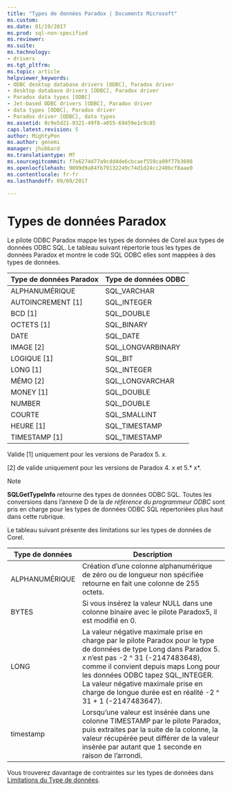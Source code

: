 ```yaml
---
title: "Types de données Paradox | Documents Microsoft"
ms.custom: 
ms.date: 01/19/2017
ms.prod: sql-non-specified
ms.reviewer: 
ms.suite: 
ms.technology:
- drivers
ms.tgt_pltfrm: 
ms.topic: article
helpviewer_keywords:
- ODBC desktop database drivers [ODBC], Paradox driver
- desktop database drivers [ODBC], Paradox driver
- Paradox data types [ODBC]
- Jet-based ODBC drivers [ODBC], Paradox driver
- data types [ODBC], Paradox driver
- Paradox driver [ODBC], data types
ms.assetid: 0c9e5d21-9321-49f8-a055-69459e1c9c85
caps.latest.revision: 5
author: MightyPen
ms.author: genemi
manager: jhubbard
ms.translationtype: MT
ms.sourcegitcommit: f7e6274d77a9cdd4de6cbcaef559ca99f77b3608
ms.openlocfilehash: 9099d9a84fb79132249c74d1d24cc240bcf8aae0
ms.contentlocale: fr-fr
ms.lasthandoff: 09/09/2017

---
```

# <a name="paradox-data-types"></a>Types de données Paradox
Le pilote ODBC Paradox mappe les types de données de Corel aux types de données ODBC SQL. Le tableau suivant répertorie tous les types de données Paradox et montre le code SQL ODBC elles sont mappées à des types de données.  
  
|Type de données Paradox|Type de données ODBC|  
|-----------------------|--------------------|  
|ALPHANUMÉRIQUE|SQL_VARCHAR|  
|AUTOINCREMENT [1]|SQL_INTEGER|  
|BCD [1]|SQL_DOUBLE|  
|OCTETS [1]|SQL_BINARY|  
|DATE|SQL_DATE|  
|IMAGE [2]|SQL_LONGVARBINARY|  
|LOGIQUE [1]|SQL_BIT|  
|LONG [1]|SQL_INTEGER|  
|MÉMO [2]|SQL_LONGVARCHAR|  
|MONEY [1]|SQL_DOUBLE|  
|NUMBER|SQL_DOUBLE|  
|COURTE|SQL_SMALLINT|  
|HEURE [1]|SQL_TIMESTAMP|  
|TIMESTAMP [1]|SQL_TIMESTAMP|  
  
 Valide [1] uniquement pour les versions de Paradox 5. *x*.  
  
 [2] de valide uniquement pour les versions de Paradox 4. *x* et 5.* x*.  
  
> [!NOTE]  
>  **SQLGetTypeInfo** retourne des types de données ODBC SQL. Toutes les conversions dans l’annexe D de la *de référence du programmeur ODBC* sont pris en charge pour les types de données ODBC SQL répertoriées plus haut dans cette rubrique.  
  
 Le tableau suivant présente des limitations sur les types de données de Corel.  
  
|Type de données| Description|  
|---------------|-----------------|  
|ALPHANUMÉRIQUE|Création d’une colonne alphanumérique de zéro ou de longueur non spécifiée retourne en fait une colonne de 255 octets.|  
|BYTES|Si vous insérez la valeur NULL dans une colonne binaire avec le pilote Paradox5, il est modifié en 0.|  
|LONG|La valeur négative maximale prise en charge par le pilote Paradox pour le type de données de type Long dans Paradox 5. *x* n’est pas -2 ^ 31 (-2147483648), comme il convient depuis maps Long pour les données ODBC tapez SQL_INTEGER. La valeur négative maximale prise en charge de longue durée est en réalité -2 ^ 31 + 1 (-2147483647).|  
|timestamp|Lorsqu’une valeur est insérée dans une colonne TIMESTAMP par le pilote Paradox, puis extraites par la suite de la colonne, la valeur récupérée peut différer de la valeur insérée par autant que 1 seconde en raison de l’arrondi.|  
  
 Vous trouverez davantage de contraintes sur les types de données dans [Limitations du Type de données](../../odbc/microsoft/data-type-limitations.md).
